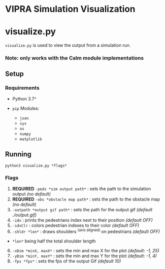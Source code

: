 
# VIPRA Simulation Visualization

# visualize.py

`visualize.py` is used to view the output from a simulation run.

### Note: only works with the Calm module implementations

## Setup

### Requirements

- Python 3.7^

- `pip` Modules:
  - `json`
  - `sys`
  - `os`
  - `numpy`
  - `matplotlib`


## Running

`python3 visualize.py *flags*`

### Flags

1. **REQUIRED** `-peds *sim output path*` : sets the path to the simulation output *(no default)*
2. **REQUIRED** `-obs *obstacle map path*` : sets the path to the obstacle map *(no default)*
3. `-outpath *output gif path*` : sets the path for the output gif *(default ./output.gif)*
3. `-idx` : prints the pedestrians index next to their position *(default OFF)*
4. `-idxClr` : colors pedestrian indexes to their color *(default OFF)*
5. `-shldr *len*` : draws shoulders <sup> (axis aligned) </sup> on pedestrians *(default OFF)*
- `*len*` being half the total shoulder length
6. `-xDim *minX, maxX*` : sets the min and max X for the plot *(default: -1, 25)*
7. `-yDim *minY, maxY*` : sets the min and max Y for the plot *(default: -1, 4)*
8. `-fps *fps*` : sets the fps of the output Gif *(default 10)*
